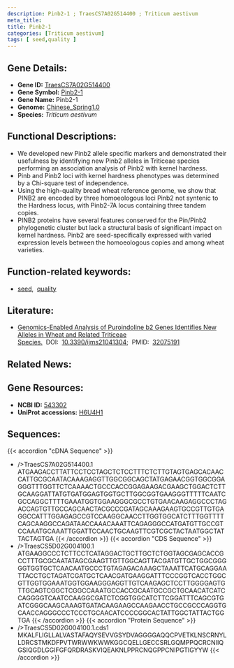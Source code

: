 ```yaml
---
description: Pinb2-1 ; TraesCS7A02G514400 ; Triticum aestivum
meta_title:
title: Pinb2-1
categories: [Triticum aestivum]
tags: [ seed,quality ]
---
```


## Gene Details:
- **Gene ID:**	[TraesCS7A02G514400](http://202.194.139.32/cgi-bin/geneDetail.py?search=TraesCS7A02G514400)
- **Gene Symbol:** <u>Pinb2-1</u>
- **Gene Name:** Pinb2-1
- **Genome:** [Chinese_Spring1.0](https://ensembl.gramene.org/Triticum_aestivum/Info/Index)
- **Species:** *Triticum aestivum*

## Functional Descriptions:
   - We developed new Pinb2 allele specific markers and demonstrated their usefulness by identifying new Pinb2 alleles in Triticeae species performing an association analysis of Pinb2 with kernel hardness.
   - Pinb and Pinb2 loci with kernel hardness phenotypes was determined by a Chi-square test of independence.
   - Using the high-quality bread wheat reference genome, we show that PINB2 are encoded by three homoeologous loci Pinb2 not syntenic to the Hardness locus, with Pinb2-7A locus containing three tandem copies.
   - PINB2 proteins have several features conserved for the Pin/Pinb2 phylogenetic cluster but lack a structural basis of significant impact on kernel hardness. Pinb2 are seed-specifically expressed with varied expression levels between the homoeologous copies and among wheat varieties.

## Function-related keywords:
   - [seed](/tags/seed/),&nbsp;&nbsp;[quality](/tags/quality/)

## Literature:
   - [Genomics-Enabled Analysis of Puroindoline b2 Genes Identifies New Alleles in Wheat and Related Triticeae Species.]( https://www.mdpi.com/1422-0067/21/4/1304)&nbsp;&nbsp;DOI:&nbsp;&nbsp;[10.3390/ijms21041304](https://www.mdpi.com/1422-0067/21/4/1304);&nbsp;&nbsp;PMID:&nbsp;&nbsp;[32075191](https://pubmed.ncbi.nlm.nih.gov/32075191/)

## Related News:

## Gene Resources:
- **NCBI ID:**  [543302](https://www.ncbi.nlm.nih.gov/gene/?term=543302)
- **UniProt accessions:** [H6U4H1](https://www.uniprot.org/uniprotkb/H6U4H1/entry)



## Sequences:
{{< accordion "cDNA Sequence" >}}
- />TraesCS7A02G514400.1<br>
ATGAAGACCTTATTCCTCCTAGCTCTCCTTTCTCTTGTAGTGAGCACAACCATTGCGCAATACAAAGAGGTTGGCGGCAGCTATGAGAACGGTGGCGGAGGGTTTGGTTCTCAAAACTGCCCACCGGAGAAGACGAAGCTGGACTCTTGCAAGGATTATGTGATGGAGTGGTGCTTGGCGGTGAAGGGTTTTTCAATCGCCAGGCTTTTGAAATGGTGGAAGGGCGCCTGTGAACAAGAGGCCCTAGACCAGTGTTGCCAGCAACTACGCCCGATAGCAAAGAAGTGCCGTTGTGAGGCCATTTGGAGAGCCGTCCAAGGCAACCTTGGTGGCATCTTTGGTTTTCAGCAAGGCCAGATAACCAAACAAATTCAGAGGGCCATGATGTTGCCGTCCAAATGCAAATTGGATTCCAACTGCAAGTTCGTCGCTACTAATGGCTATTACTAGTGA
{{< /accordion >}}
{{< accordion "CDS Sequence" >}}
- />TraesCS5D02G004100.1<br>
ATGAAGGCCCTCTTCCTCATAGGACTGCTTGCTCTGGTAGCGAGCACCGCCTTTGCGCAATATAGCGAAGTTGTTGGCAGTTACGATGTTGCTGGCGGGGGTGGTGCTCAACAATGCCCTGTAGAGACAAAGCTAAATTCATGCAGGAATTACCTGCTAGATCGATGCTCAACGATGAAGGATTTCCCGGTCACCTGGCGTTGGTGGAAATGGTGGAAGGGAGGTTGTCAAGAGCTCCTTGGGGAGTGTTGCAGTCGGCTCGGCCAAATGCCACCGCAATGCCGCTGCAACATCATCCAGGGGTCAATCCAAGGCGATCTCGGTGGCATCTTCGGATTTCAGCGTGATCGGGCAAGCAAAGTGATACAAGAAGCCAAGAACCTGCCGCCCAGGTGCAACCAGGGCCCTCCCTGCAACATCCCCGGCACTATTGGCTATTACTGGTGA
{{< /accordion >}}
{{< accordion "Protein Sequence" >}}
- />TraesCS5D02G004100.1.cds1<br>
MKALFLIGLLALVASTAFAQYSEVVGSYDVAGGGGAQQCPVETKLNSCRNYLLDRCSTMKDFPVTWRWWKWWKGGCQELLGECCSRLGQMPPQCRCNIIQGSIQGDLGGIFGFQRDRASKVIQEAKNLPPRCNQGPPCNIPGTIGYYW
{{< /accordion >}}
